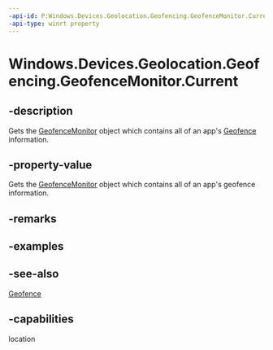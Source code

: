 ```yaml
---
-api-id: P:Windows.Devices.Geolocation.Geofencing.GeofenceMonitor.Current
-api-type: winrt property
---
```


<!-- Property syntax
public Windows.Devices.Geolocation.Geofencing.GeofenceMonitor Current { get; }
-->

# Windows.Devices.Geolocation.Geofencing.GeofenceMonitor.Current

## -description
Gets the [GeofenceMonitor](geofencemonitor.md) object which contains all of an app's [Geofence](geofence.md) information.

## -property-value
Gets the [GeofenceMonitor](geofencemonitor.md) object which contains all of an app's geofence information.

## -remarks

## -examples

## -see-also
[Geofence](geofence.md)
## -capabilities
location
